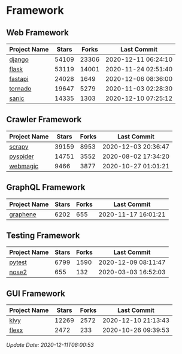 # Framework

## Web Framework
| Project Name | Stars | Forks | Last Commit |
| ------------ | ----- | ----- | ----------- |
| [django](https://github.com/django/django) | 54109 | 23306 | 2020-12-11 06:24:10 |
| [flask](https://github.com/pallets/flask) | 53119 | 14001 | 2020-11-24 02:51:40 |
| [fastapi](https://github.com/tiangolo/fastapi) | 24028 | 1649 | 2020-12-06 08:36:00 |
| [tornado](https://github.com/tornadoweb/tornado) | 19647 | 5279 | 2020-11-03 02:28:30 |
| [sanic](https://github.com/huge-success/sanic) | 14335 | 1303 | 2020-12-10 07:25:12 |

## Crawler Framework
| Project Name | Stars | Forks | Last Commit |
| ------------ | ----- | ----- | ----------- |
| [scrapy](https://github.com/scrapy/scrapy) | 39159 | 8953 | 2020-12-03 20:36:47 |
| [pyspider](https://github.com/binux/pyspider) | 14751 | 3552 | 2020-08-02 17:34:20 |
| [webmagic](https://github.com/code4craft/webmagic) | 9466 | 3877 | 2020-10-27 01:01:21 |

## GraphQL Framework
| Project Name | Stars | Forks | Last Commit |
| ------------ | ----- | ----- | ----------- |
| [graphene](https://github.com/graphql-python/graphene) | 6202 | 655 | 2020-11-17 16:01:21 |

## Testing Framework
| Project Name | Stars | Forks | Last Commit |
| ------------ | ----- | ----- | ----------- |
| [pytest](https://github.com/pytest-dev/pytest) | 6799 | 1590 | 2020-12-09 08:11:47 |
| [nose2](https://github.com/nose-devs/nose2) | 655 | 132 | 2020-03-03 16:52:03 |

## GUI Framework
| Project Name | Stars | Forks | Last Commit |
| ------------ | ----- | ----- | ----------- |
| [kivy](https://github.com/kivy/kivy) | 12269 | 2572 | 2020-12-10 21:13:43 |
| [flexx](https://github.com/flexxui/flexx) | 2472 | 233 | 2020-10-26 09:39:53 |

*Update Date: 2020-12-11T08:00:53*